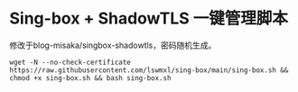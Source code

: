 # Sing-box + ShadowTLS 一键管理脚本
修改于blog-misaka/singbox-shadowtls，密码随机生成。
```shell
wget -N --no-check-certificate https://raw.githubusercontent.com/lswmxl/sing-box/main/sing-box.sh && chmod +x sing-box.sh && bash sing-box.sh
```



